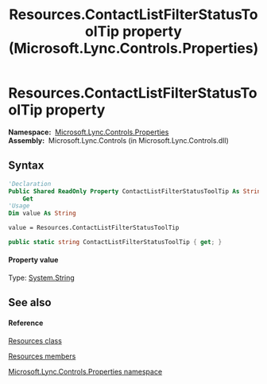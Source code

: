 ﻿---
title: Resources.ContactListFilterStatusToolTip property  (Microsoft.Lync.Controls.Properties)
TOCTitle: 'ContactListFilterStatusToolTip property '
ms:assetid: P:Microsoft.Lync.Controls.Properties.Resources.ContactListFilterStatusToolTip_DI_3_UC_OCS14MrefLyncWPF
ms:mtpsurl: https://msdn.microsoft.com/en-us/library/microsoft.lync.controls.properties.resources.contactlistfilterstatustooltip_di_3_uc_ocs14mreflyncwpf(v=office.15)
ms:contentKeyID: 48591784
ms.date: 07/28/2014
mtps_version: v=office.15
f1_keywords:
- Microsoft.Lync.Controls.Properties.Resources.ContactListFilterStatusToolTip
dev_langs:
- CSharp
- JScript
- VB
- other
---

# Resources.ContactListFilterStatusToolTip property

**Namespace:**  [Microsoft.Lync.Controls.Properties](microsoft-lync-controls-properties-namespace_1.md)  
**Assembly:**  Microsoft.Lync.Controls (in Microsoft.Lync.Controls.dll)

## Syntax

``` vb
'Declaration
Public Shared ReadOnly Property ContactListFilterStatusToolTip As String
    Get
'Usage
Dim value As String

value = Resources.ContactListFilterStatusToolTip
```

``` csharp
public static string ContactListFilterStatusToolTip { get; }
```

#### Property value

Type: [System.String](http://msdn2.microsoft.com/en-us/library/s1wwdcbf)  

## See also

#### Reference

[Resources class](resources-class-microsoft-lync-controls-properties_1.md)

[Resources members](resources-members-microsoft-lync-controls-properties_1.md)

[Microsoft.Lync.Controls.Properties namespace](microsoft-lync-controls-properties-namespace_1.md)


